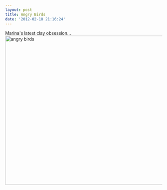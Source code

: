```yaml
---
layout: post
title: Angry Birds
date: '2012-02-18 21:16:24'
---
```

Marina's latest clay obsession...
<br/><a href="http://www.flickr.com/photos/thenobot/6898488043/" title="angry birds by thenobot, on Flickr"><img src="https://farm8.staticflickr.com/7210/6898488043_ab318c5960_z.jpg" width="640" height="478" alt="angry birds"></a>
